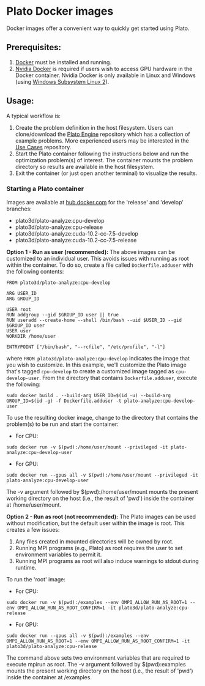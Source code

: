 # Plato Docker images
Docker images offer a convenient way to quickly get started using Plato.  
## Prerequisites:
1. [Docker](https://docs.docker.com/engine/install/) must be installed and running.
2. [Nvidia Docker](https://docs.nvidia.com/datacenter/cloud-native/container-toolkit/install-guide.html) is required if users wish to access GPU hardware in the Docker container.  Nvidia Docker is only available in Linux and Windows (using [Windows Subsystem Linux 2](https://docs.microsoft.com/en-us/windows/wsl/install-win10)).
## Usage:
A typical workflow is:
1. Create the problem definition in the host filesystem.  Users can clone/download the [Plato Engine](https://github.com/platoengine/platoengine/tree/docker) repository which has a collection of example problems.  More experienced users may be interested in the [Use Cases](https://github.com/platoengine/use_cases) repository.
2. Start the Plato container following the instructions below and run the optimization problem(s) of interest.  The container mounts the problem directory so results are available in the host filesystem.
3. Exit the container (or just open another terminal) to visualize the results. 

### Starting a Plato container
Images are available at [hub.docker.com](https://hub.docker.com/u/plato3d) for the 'release' and 'develop' branches:  
- plato3d/plato-analyze:cpu-develop
- plato3d/plato-analyze:cpu-release
- plato3d/plato-analyze:cuda-10.2-cc-7.5-develop
- plato3d/plato-analyze:cuda-10.2-cc-7.5-release

**Option 1 - Run as user (recommended):** The above images can be customized to an individual user.  This avoids issues with running as root within the container.  To do so, create a file called `Dockerfile.adduser` with the following contents:
```shell
FROM plato3d/plato-analyze:cpu-develop

ARG USER_ID
ARG GROUP_ID

USER root
RUN addgroup --gid $GROUP_ID user || true
RUN useradd --create-home --shell /bin/bash --uid $USER_ID --gid $GROUP_ID user
USER user
WORKDIR /home/user

ENTRYPOINT ["/bin/bash", "--rcfile", "/etc/profile", "-l"]
```
where `FROM plato3d/plato-analyze:cpu-develop` indicates the image that you wish to customize. In this example, we'll customize the Plato image that's tagged `cpu-develop` to create a customized image tagged as `cpu-develop-user`. From the directory that contains `Dockerfile.adduser`, execute the following:
```shell
sudo docker build . --build-arg USER_ID=$(id -u) --build-arg GROUP_ID=$(id -g) -f Dockerfile.adduser -t plato-analyze:cpu-develop-user
```

To use the resulting docker image, change to the directory that contains the problem(s) to be run and start the container:
- For CPU:
```shell
sudo docker run -v $(pwd):/home/user/mount --privileged -it plato-analyze:cpu-develop-user
```
- For GPU:
```shell
sudo docker run --gpus all -v $(pwd):/home/user/mount --privileged -it plato-analyze:cpu-develop-user
```

The -v argument followed by $(pwd):/home/user/mount mounts the present working directory on the host (i.e., the result of 'pwd') inside the container at /home/user/mount.

**Option 2 - Run as root (not recommended):** The Plato images can be used without modification, but the default user within the image is root.  This creates a few issues:
1. Any files created in mounted directories will be owned by root.
2. Running MPI programs (e.g., Plato) as root requires the user to set environment variables to permit it.
3. Running MPI programs as root will also induce warnings to stdout during runtime.

To run the 'root' image:
- For CPU:
```shell
sudo docker run -v $(pwd):/examples --env OMPI_ALLOW_RUN_AS_ROOT=1 --env OMPI_ALLOW_RUN_AS_ROOT_CONFIRM=1 -it plato3d/plato-analyze:cpu-release
```
- For GPU:
```shell
sudo docker run --gpus all -v $(pwd):/examples --env OMPI_ALLOW_RUN_AS_ROOT=1 --env OMPI_ALLOW_RUN_AS_ROOT_CONFIRM=1 -it plato3d/plato-analyze:cpu-release
```

The command above sets two environment variables that are required to execute mpirun as root.  The -v argument followed by $(pwd):examples mounts the present working directory on the host (i.e., the result of 'pwd') inside the container at /examples.
